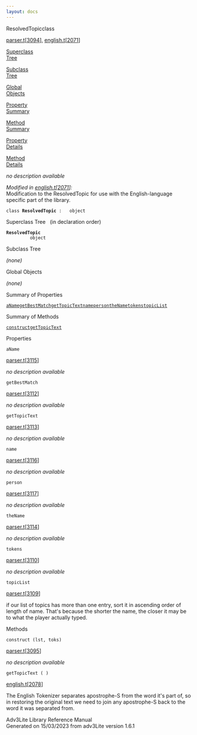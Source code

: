 ```yaml
---
layout: docs
---
```

<span class="title">ResolvedTopic</span><span class="type">class</span>

[parser.t](../file/parser.t.html)\[[3094](../source/parser.t.html#3094)\],
[english.t](../file/english.t.html)\[[2071](../source/english.t.html#2071)\]

[Superclass  
Tree](#_SuperClassTree_)

[Subclass  
Tree](#_SubClassTree_)

[Global  
Objects](#_ObjectSummary_)

[Property  
Summary](#_PropSummary_)

[Method  
Summary](#_MethodSummary_)

[Property  
Details](#_Properties_)

[Method  
Details](#_Methods_)

<div class="fdesc">

*no description available*

*Modified in
[english.t](../file/english.t.html)\[[2071](../source/english.t.html#2071)\]:*  
Modification to the ResolvedTopic for use with the English-language
specific part of the library.

`class `**`ResolvedTopic`**` :   object`

</div>

<span id="_SuperClassTree_"></span>

<div class="mjhd">

<span class="hdln">Superclass Tree</span>   (in declaration order)

</div>

**`ResolvedTopic`**  
`         object`  
<span id="_SubClassTree_"></span>

<div class="mjhd">

<span class="hdln">Subclass Tree</span>  

</div>

*(none)* <span id="_ObjectSummary_"></span>

<div class="mjhd">

<span class="hdln">Global Objects</span>  

</div>

*(none)* <span id="_PropSummary_"></span>

<div class="mjhd">

<span class="hdln">Summary of Properties</span>  

</div>

[`aName`](#aName)[`getBestMatch`](#getBestMatch)[`getTopicText`](#getTopicText)[`name`](#name)[`person`](#person)[`theName`](#theName)[`tokens`](#tokens)[`topicList`](#topicList)

<span id="_MethodSummary_"></span>

<div class="mjhd">

<span class="hdln">Summary of Methods</span>  

</div>

[`construct`](#construct)[`getTopicText`](#getTopicText)

<span id="_Properties_"></span>

<div class="mjhd">

<span class="hdln">Properties</span>  

</div>

<span id="aName"></span>

`aName`

[parser.t](../file/parser.t.html)\[[3115](../source/parser.t.html#3115)\]

<div class="desc">

*no description available*

</div>

<span id="getBestMatch"></span>

`getBestMatch`

[parser.t](../file/parser.t.html)\[[3112](../source/parser.t.html#3112)\]

<div class="desc">

*no description available*

</div>

<span id="getTopicText"></span>

`getTopicText`

[parser.t](../file/parser.t.html)\[[3113](../source/parser.t.html#3113)\]

<div class="desc">

*no description available*

</div>

<span id="name"></span>

`name`

[parser.t](../file/parser.t.html)\[[3116](../source/parser.t.html#3116)\]

<div class="desc">

*no description available*

</div>

<span id="person"></span>

`person`

[parser.t](../file/parser.t.html)\[[3117](../source/parser.t.html#3117)\]

<div class="desc">

*no description available*

</div>

<span id="theName"></span>

`theName`

[parser.t](../file/parser.t.html)\[[3114](../source/parser.t.html#3114)\]

<div class="desc">

*no description available*

</div>

<span id="tokens"></span>

`tokens`

[parser.t](../file/parser.t.html)\[[3110](../source/parser.t.html#3110)\]

<div class="desc">

*no description available*

</div>

<span id="topicList"></span>

`topicList`

[parser.t](../file/parser.t.html)\[[3109](../source/parser.t.html#3109)\]

<div class="desc">

if our list of topics has more than one entry, sort it in ascending
order of length of name. That's because the shorter the name, the closer
it may be to what the player actually typed.

</div>

<span id="_Methods_"></span>

<div class="mjhd">

<span class="hdln">Methods</span>  

</div>

<span id="construct"></span>

`construct (lst, toks)`

[parser.t](../file/parser.t.html)\[[3095](../source/parser.t.html#3095)\]

<div class="desc">

*no description available*

</div>

<span id="getTopicText"></span>

`getTopicText ( )`

[english.t](../file/english.t.html)\[[2078](../source/english.t.html#2078)\]

<div class="desc">

The English Tokenizer separates apostrophe-S from the word it's part of,
so in restoring the original text we need to join any apostrophe-S back
to the word it was separated from.

</div>

<div class="ftr">

Adv3Lite Library Reference Manual  
Generated on 15/03/2023 from adv3Lite version 1.6.1

</div>
